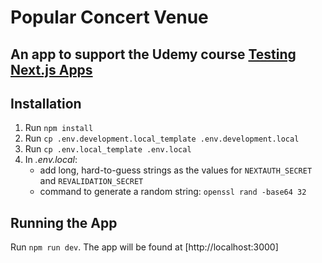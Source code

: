# Popular Concert Venue

## An app to support the Udemy course [Testing Next.js Apps](https://www.udemy.com/course/nextjs-testing/)

## Installation

1. Run `npm install`
2. Run `cp .env.development.local_template .env.development.local`
3. Run `cp .env.local_template .env.local`
4. In _.env.local_:
   - add long, hard-to-guess strings as the values for `NEXTAUTH_SECRET` and `REVALIDATION_SECRET`
   - command to generate a random string: `openssl rand -base64 32`

## Running the App

Run `npm run dev`. The app will be found at [http://localhost:3000]
